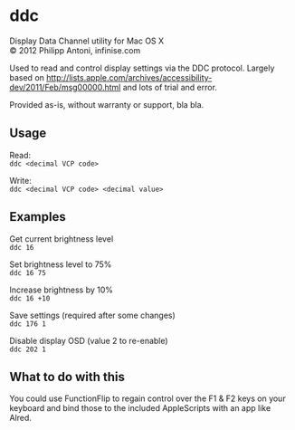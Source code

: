 ddc
===

Display Data Channel utility for Mac OS X  
© 2012 Philipp Antoni, infinise.com

Used to read and control display settings via the DDC protocol. Largely based on http://lists.apple.com/archives/accessibility-dev/2011/Feb/msg00000.html and lots of trial and error.

Provided as-is, without warranty or support, bla bla.


Usage
-----

Read:  
`ddc <decimal VCP code>`

Write:  
`ddc <decimal VCP code> <decimal value>`


Examples
--------

Get current brightness level	  
`ddc 16`

Set brightness level to 75%  
`ddc 16 75`

Increase brightness by 10%  
`ddc 16 +10`

Save settings (required after some changes)  
`ddc 176 1`

Disable display OSD (value 2 to re-enable)  
`ddc 202 1`


What to do with this
--------------------

You could use FunctionFlip to regain control over  the F1 & F2 keys on your keyboard and bind those to the included AppleScripts with an app like Alred.